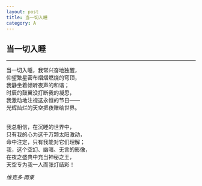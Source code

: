 ```yaml
---
layout: post
title: 当一切入睡
category: A
---
```


## 当一切入睡
---
当一切入睡，我常兴奋地独醒，<br/>
仰望繁星密布熠熠燃烧的穹顶，<br/>
我静坐着倾听夜声的和谐；<br/>
时辰的鼓翼没打断我的凝思，<br/>
我激动地注视这永恒的节日——<br/>
光辉灿烂的天空把夜赠给世界。<br/><br/>

我总相信，在沉睡的世界中，<br/>
只有我的心为这千万颗太阳激动，<br/>
命中注定，只有我能对它们理解；<br/>
我，这个空幻、幽暗、无言的影像，<br/>
在夜之盛典中充当神秘之王，<br/>
天空专为我一人而张灯结彩！<br/>

*维克多·雨果*